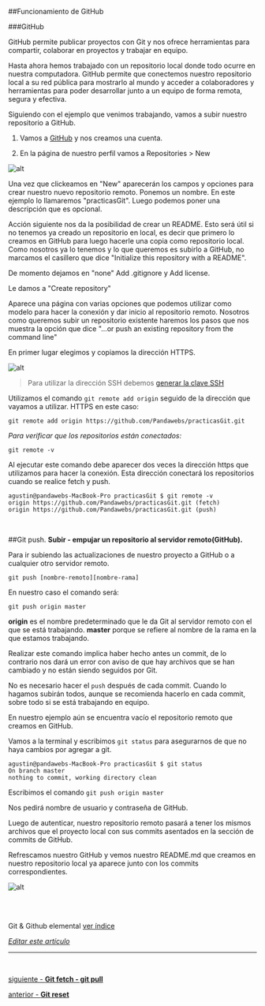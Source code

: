 ##Funcionamiento de GitHub

###GitHub

GitHub permite publicar proyectos con Git y nos ofrece herramientas 
para compartir, colaborar en proyectos y trabajar en equipo.

Hasta ahora hemos trabajado con un repositorio local donde todo ocurre en nuestra computadora.
GitHub permite que conectemos nuestro repositorio local a su red pública para mostrarlo al mundo y acceder a colaboradores y herramientas para poder desarrollar junto a un equipo de forma remota, segura y efectiva.

Siguiendo con el ejemplo que venimos trabajando, vamos a subir nuestro repositorio a GitHub.

1. Vamos a [GitHub](https://github.com)  y nos creamos una cuenta.

2. En la página de nuestro perfil vamos a Repositories > New

![alt](http://pandawebs.net/assets/images/crear-repo.png)

Una vez que clickeamos en "New" aparecerán los campos y opciones para crear nuestro nuevo repositorio remoto.
Ponemos un nombre. En este ejemplo lo llamaremos "practicasGit".
Luego podemos poner una descripción que es opcional.

Acción siguiente nos da la posibilidad de crear un README. Esto será útil si no tenemos ya creado un repositorio en local, es decir que primero lo creamos en GitHub para luego hacerle una copia como repositorio local. 
Como nosotros ya lo tenemos y lo que queremos es subirlo a GitHub, no marcamos el casillero que dice "Initialize this repository with a README".

De momento dejamos en "none" Add .gitignore y Add license.

Le damos a "Create repository"

Aparece una página con varias opciones que podemos utilizar como modelo para hacer la conexión y dar inicio al repositorio remoto.
Nosotros como queremos subir un repositorio existente haremos los pasos que nos muestra la opción que dice "…or push an existing repository from the command line"

En primer lugar elegimos y copiamos la dirección HTTPS.

![alt](http://pandawebs.net/assets/images/github-https.png)

> Para utilizar la dirección SSH debemos [generar la clave SSH](https://github.com/Pandawebs/Git-y-GitHub-elemental/blob/master/ssh-https-conexion-github.md)

Utilizamos el comando `git remote add origin` seguido de la dirección que vayamos a utilizar. HTTPS en este caso:

`git remote add origin https://github.com/Pandawebs/practicasGit.git`

*Para verificar que los repositorios están conectados:*

`git remote -v`

Al ejecutar este comando debe aparecer dos veces la dirección https que utilizamos para hacer la conexión.
Esta dirección conectará los repositorios cuando se realice fetch y push.

```console
agustin@pandawebs-MacBook-Pro practicasGit $ git remote -v
origin https://github.com/Pandawebs/practicasGit.git (fetch)
origin https://github.com/Pandawebs/practicasGit.git (push)
```

<br>

##Git push. 
**Subir - empujar un repositorio al servidor remoto(GitHub).**

Para ir subiendo las actualizaciones de nuestro proyecto a GitHub o a cualquier otro servidor remoto.

`git push [nombre-remoto][nombre-rama]`

En nuestro caso el comando será:

`git push origin master`

**origin** es el nombre predeterminado que le da Git al servidor remoto con el que se está trabajando.
**master** porque se refiere al nombre de la rama en la que estamos trabajando.

Realizar este comando implica haber hecho antes un commit, de lo contrario nos dará un error con aviso de que hay archivos que se han cambiado y no están siendo seguidos por Git.

No es necesario hacer el `push` después de cada commit. Cuando lo hagamos subirán todos, aunque se recomienda hacerlo en cada commit, sobre todo si se está trabajando en equipo.

En nuestro ejemplo aún se encuentra vacío el repositorio remoto que creamos en GitHub.

Vamos a la terminal y escribimos `git status` para asegurarnos de que no haya cambios por agregar a git.

```console
agustin@pandawebs-MacBook-Pro practicasGit $ git status
On branch master
nothing to commit, working directory clean
```

Escribimos el comando `git push origin master`

Nos pedirá nombre de usuario y contraseña de GitHub.

Luego de autenticar, nuestro repositorio remoto pasará a tener los mismos archivos que el proyecto local con sus commits asentados en la sección de commits de GitHub.


Refrescamos nuestro GitHub y vemos nuestro README.md que creamos en nuestro repositorio local ya aparece junto con los commits correspondientes. 


![alt](http://pandawebs.net/assets/images/commits-github.png)


<br>
<br>

<!-- Inicio links índice y github -->

<span class="link-to-index-git">Git & Github elemental [ ver índice](https://github.com/Pandawebs/Git-y-GitHub-elemental/blob/master/README.md)</span>

<em>[Editar este artículo](https://github.com/Pandawebs/Git-y-GitHub-elemental/edit/master/funcionamiento-de-github.md)</em>


<!-- Fin links índice y github -->
<hr>

<br>

[siguiente - **Git fetch - git pull**](https://github.com/Pandawebs/Git-y-GitHub-elemental/blob/master/git-fetch-git-pull.md) 

[anterior - **Git reset**](https://github.com/Pandawebs/Git-y-GitHub-elemental/blob/master/git-reset.md)